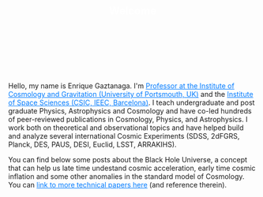 <div style="background-image: url('/assets/img/bh_spacetime.png'); background-size: cover; background-position: center; padding: 80px 100px 100px 100px; text-align: center; position: relative;">
  <h2 style="color: white; margin-top: -10px;">Welcome</h2>
</div>

<p>Hello, my name is Enrique Gaztanaga. I'm <a href="https://www.port.ac.uk/news-events-and-blogs/news/portsmouth-professor-awarded-freedom-of-the-city-of-london"style="color: #007bff;">
  Professor at the Institute of Cosmology and Gravitation (University of Portsmouth, UK)</a> and the <a href="https://www.ice.csic.es/?view=article&id=576&catid=8"style="color: #007bff;"> Institute of Space Sciences (CSIC, IEEC, Barcelona)</a>. I teach undergraduate and post graduate Physics, Astrophysics and Cosmology and have co-led hundreds of peer-reviewed publications in Cosmology, Physics, and Astrophysics. I work both on theoretical and observational topics and have helped build and analyze several international Cosmic Experiments (SDSS, 2dFGRS, Planck, DES, PAUS, DESI, Euclid, LSST, ARRAKIHS).</p>

<p>You can find below some posts about the Black Hole Universe, a concept that can help us late time undestand cosmic acceleration, early time cosmic inflation and some other anomalies in the standard model of Cosmology. <br>
You can <a href="/papers" style="color: #007bff;">link to more technical papers here</a> (and reference therein).</p>
